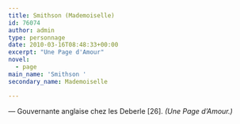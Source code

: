```yaml
---
title: Smithson (Mademoiselle)
id: 76074
author: admin
type: personnage
date: 2010-03-16T08:48:33+00:00
excerpt: "Une Page d'Amour"
novel:
  - page
main_name: 'Smithson '
secondary_name: Mademoiselle

---
```

— Gouvernante anglaise chez les Deberle [26]. _(Une Page d&rsquo;Amour.)_